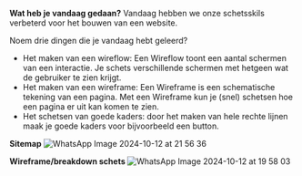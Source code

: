 **Wat heb je vandaag gedaan?**
Vandaag hebben we onze schetsskils verbeterd voor het bouwen van een website.                                                                                                          

Noem drie dingen die je vandaag hebt geleerd? 
- Het maken van een wireflow: Een Wireflow toont een aantal schermen van een interactie. Je schets verschillende schermen met hetgeen wat de gebruiker te zien krijgt.
- Het maken van een wireframe: Een Wireframe is een schematische tekening van een pagina. Met een Wireframe kun je (snel) schetsen hoe een pagina er uit kan komen te zien.
- Het schetsen van goede kaders: door het maken van hele rechte lijnen maak je goede kaders voor bijvoorbeeld een button.

**Sitemap**
![WhatsApp Image 2024-10-12 at 21 56 36](https://github.com/user-attachments/assets/f8828802-3b21-4b51-9e17-408bc4f8e9b8)

**Wireframe/breakdown schets**
![WhatsApp Image 2024-10-12 at 19 58 03](https://github.com/user-attachments/assets/dc0cd268-cdb1-4dc3-949f-dce1e1cb2120)

